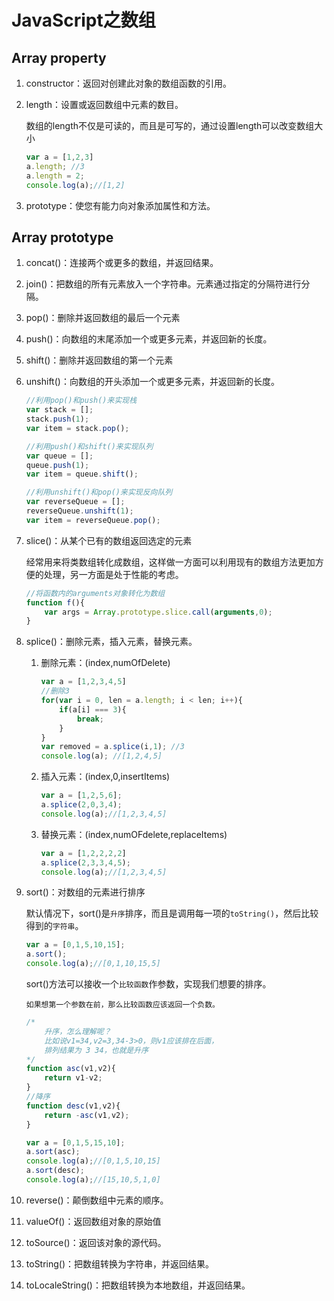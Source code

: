 # JavaScript之数组

## Array property

1. constructor：返回对创建此对象的数组函数的引用。

2. length：设置或返回数组中元素的数目。

	数组的length不仅是可读的，而且是可写的，通过设置length可以改变数组大小

	```javascript
	var a = [1,2,3]
	a.length; //3
	a.length = 2;
	console.log(a);//[1,2]
	```

3. prototype：使您有能力向对象添加属性和方法。

## Array prototype

1. concat()：连接两个或更多的数组，并返回结果。

2. join()：把数组的所有元素放入一个字符串。元素通过指定的分隔符进行分隔。

3. pop()：删除并返回数组的最后一个元素

4. push()：向数组的末尾添加一个或更多元素，并返回新的长度。

5. shift()：删除并返回数组的第一个元素

6. unshift()：向数组的开头添加一个或更多元素，并返回新的长度。

	```javascript
	//利用pop()和push()来实现栈
	var stack = [];
	stack.push(1);
	var item = stack.pop();
	```

	```javascript
	//利用push()和shift()来实现队列
	var queue = [];
	queue.push(1);
	var item = queue.shift();
	```

	```javascript
	//利用unshift()和pop()来实现反向队列
	var reverseQueue = [];
	reverseQueue.unshift(1);
	var item = reverseQueue.pop();
	```

7. slice()：从某个已有的数组返回选定的元素

	经常用来将类数组转化成数组，这样做一方面可以利用现有的数组方法更加方便的处理，另一方面是处于性能的考虑。

	```javascript
	//将函数内的arguments对象转化为数组
	function f(){
		var args = Array.prototype.slice.call(arguments,0);
	}
	```

8. splice()：删除元素，插入元素，替换元素。

	1. 删除元素：(index,numOfDelete)

		```javascript
		var a = [1,2,3,4,5]
		//删除3
		for(var i = 0, len = a.length; i < len; i++){
			if(a[i] === 3){
				break;
			}
		}
		var removed = a.splice(i,1); //3
		console.log(a); //[1,2,4,5]
		```

	2. 插入元素：(index,0,insertItems)

		```javascript
		var a = [1,2,5,6];
		a.splice(2,0,3,4);
		console.log(a);//[1,2,3,4,5]
		```

	3. 替换元素：(index,numOFdelete,replaceItems)

		```javascript
		var a = [1,2,2,2,2]
		a.splice(2,3,3,4,5);
		console.log(a);//[1,2,3,4,5]
		```

9. sort()：对数组的元素进行排序

	默认情况下，sort()是`升序`排序，而且是调用每一项的`toString()`，然后比较得到的`字符串`。

	```javascript
	var a = [0,1,5,10,15];
	a.sort();
	console.log(a);//[0,1,10,15,5]
	```

	sort()方法可以接收一个`比较函数`作参数，实现我们想要的排序。

	`如果想第一个参数在前，那么比较函数应该返回一个负数。`


	```javascript
	/*
		升序，怎么理解呢？
		比如说v1=34,v2=3,34-3>0，则v1应该排在后面，
		排列结果为 3 34，也就是升序
	*/
	function asc(v1,v2){
		return v1-v2;
	}
	//降序
	function desc(v1,v2){
		return -asc(v1,v2);
	}

	var a = [0,1,5,15,10];
	a.sort(asc);
	console.log(a);//[0,1,5,10,15]
	a.sort(desc);
	console.log(a);//[15,10,5,1,0]
	```

10. reverse()：颠倒数组中元素的顺序。

11. valueOf()：返回数组对象的原始值

12. toSource()：返回该对象的源代码。

13. toString()：把数组转换为字符串，并返回结果。

14. toLocaleString()：把数组转换为本地数组，并返回结果。